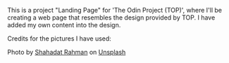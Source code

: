 This is a project "Landing Page" for 'The Odin Project (TOP)', where I'll be creating a web page that resembles the design provided by TOP.
I have added my own content into the design. 

Credits for the pictures I have used:

Photo by <a href="https://unsplash.com/@hishahadat?utm_content=creditCopyText&utm_medium=referral&utm_source=unsplash">Shahadat Rahman</a> on <a href="https://unsplash.com/photos/turned-on-monitor-displaying-function-digital_best_reviews-gnyA8vd3Otc?utm_content=creditCopyText&utm_medium=referral&utm_source=unsplash">Unsplash</a>
